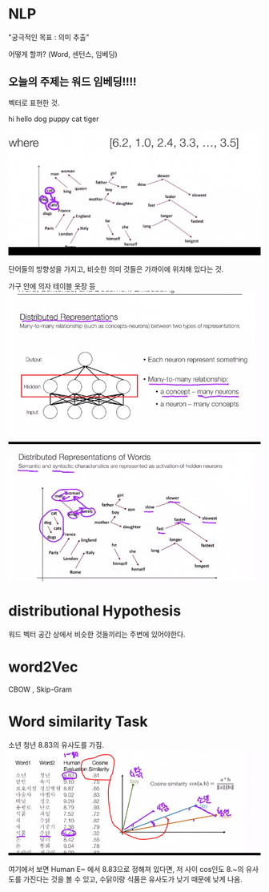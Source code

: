 # NLP 
"궁극적인 목표 : 의미 추출"

어떻게 할까?
(Word, 센턴스, 임베딩)

## 오늘의 주제는 워드 임베딩!!!!
벡터로 표현한 것. 

hi hello
dog puppy 
cat tiger 

![jw.png](img/jw.png)

단어들의 방향성을 가지고, 비슷한 의미 것들은 가까이에 위치해 있다는 것. 

가구 안에 의자 테이블 옷장 등 
![many.png](img/manytomany.PNG)

![relation.png](img/relation.PNG)

# distributional Hypothesis  
워드 벡터 공간 상에서 비슷한 것들끼리는 주변에 있어야한다. 

# word2Vec  
CBOW , Skip-Gram 

# Word similarity Task 
소년 청년 8.83의 유사도를 가짐. 
![cos.png](img/cos.PNG)

여기에서 보면 Human E~ 에서 8.83으로 정해져 있다면, 
저 사이 cos인도 8.~의 유사도를 가진다는 것을 볼 수 있고, 
수닭이랑 식품은 유사도가 낮기 때문에 낮게 나옴. 

